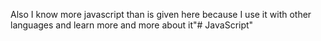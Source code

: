 Also I know more javascript than is given here because I use it with other languages ​​and learn more and more about it"# JavaScript" 
